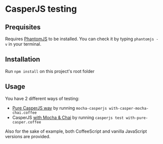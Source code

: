 # CasperJS testing

## Prequisites

Requires [PhantomJS](http://phantomjs.org/) to be installed. You can check it by typing `phantomjs -v` in your terminal.

## Installation

Run `npm install` on this project's root folder

## Usage

You have 2 different ways of testing:
- [Pure CasperJS way](http://docs.casperjs.org/en/latest/testing.html) by running `mocha-casperjs with-casper-mocha-chai.coffee`
- CasperJS [with Mocha & Chai](https://github.com/nathanboktae/mocha-casperjs) by running `casperjs test with-pure-casper.coffee`

Also for the sake of example, both CoffeeScript and vanilla JavaScript versions are provided.
